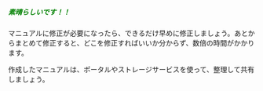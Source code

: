 ##### <span style="color: green;">素晴らしいです！！</span>

マニュアルに修正が必要になったら、できるだけ早めに修正しましょう。あとからまとめて修正すると、どこを修正すればいいか分からず、数倍の時間がかかります。

作成したマニュアルは、ポータルやストレージサービスを使って、整理して共有しましょう。

